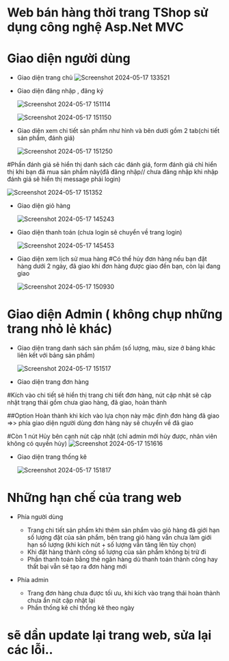 # Web bán hàng thời trang TShop sử dụng công nghệ Asp.Net MVC
# Giao diện người dùng
- Giao diện trang chủ
![Screenshot 2024-05-17 133521](https://github.com/trantuyet762/Fashion-Website-ASP.Net-MVC/assets/119680198/9117361f-c534-4a3a-82aa-a9c08665e481)

- Giao diện đăng nhập , đăng ký

  ![Screenshot 2024-05-17 151114](https://github.com/trantuyet762/Fashion-Website-ASP.Net-MVC/assets/119680198/3c1bc362-33a7-41ef-9277-71677486f145)

  ![Screenshot 2024-05-17 151150](https://github.com/trantuyet762/Fashion-Website-ASP.Net-MVC/assets/119680198/0aba69a6-f7ce-4767-9bee-e5436e563177)

- Giao diện xem chi tiết sản phẩm như hình và bên dưới gồm 2 tab(chi tiết sản phẩm, đánh giá)

  ![Screenshot 2024-05-17 151250](https://github.com/trantuyet762/Fashion-Website-ASP.Net-MVC/assets/119680198/8f12755a-ac91-4852-a984-e13ed233a563)

#Phần đánh giá sẽ hiển thị danh sách các đánh giá, form đánh giá chỉ hiển thị khi bạn đã mua sản phẩm này(đã đăng nhập// chưa đăng nhập khi nhập đánh giá sẽ hiển thị message phải login)

  ![Screenshot 2024-05-17 151352](https://github.com/trantuyet762/Fashion-Website-ASP.Net-MVC/assets/119680198/65ffd529-e652-4586-b91b-adcfa750d399)

- Giao diện giỏ hàng

  ![Screenshot 2024-05-17 145243](https://github.com/trantuyet762/Fashion-Website-ASP.Net-MVC/assets/119680198/8cd520fe-2a6d-4f7a-9d0c-43e0173f069f)

- Giao diện thanh toán (chưa login sẽ chuyển về trang login)

  ![Screenshot 2024-05-17 145453](https://github.com/trantuyet762/Fashion-Website-ASP.Net-MVC/assets/119680198/ad0edcdc-e1ec-43a9-8a85-198fe65e5ac2)

- Giao diện xem lịch sử mua hàng
#Có thể hủy đơn hàng nếu bạn đặt hàng dưới 2 ngày, đã giao khi đơn hàng được giao đến bạn, còn lại đang giao

  ![Screenshot 2024-05-17 150930](https://github.com/trantuyet762/Fashion-Website-ASP.Net-MVC/assets/119680198/f1daba56-b234-404d-ab2b-a7cea47b3790)

# Giao diện Admin ( không chụp những trang nhỏ lẻ khác)
- Giao diện trang danh sách sản phẩm (số lượng, màu, size ở bảng khác liên kết với bảng sản phẩm)
   
  ![Screenshot 2024-05-17 151517](https://github.com/trantuyet762/Fashion-Website-ASP.Net-MVC/assets/119680198/23ffb77e-2d4f-40fc-beee-ef3eeb8db641)

- Giao diện trang đơn hàng

#Kích vào chi tiết sẽ hiển thị trang chi tiết đơn hàng, nút cập nhật sẽ cập nhật trạng thái gồm chưa giao hàng, đã giao, hoàn thành

##Option Hoàn thành khi kích vào lựa chọn này mặc định đơn hàng đã giao =>> phía giao diện người dùng đơn hàng này sẽ chuyển về đã giao

#Còn 1 nút Hủy bên cạnh nút cập nhật (chỉ admin mới hủy được, nhân viên không có quyền hủy)
  ![Screenshot 2024-05-17 151616](https://github.com/trantuyet762/Fashion-Website-ASP.Net-MVC/assets/119680198/ad724507-0a96-4eb9-a6c3-7bedee37bb99)

- Giao diện trang thống kê

  ![Screenshot 2024-05-17 151817](https://github.com/trantuyet762/Fashion-Website-ASP.Net-MVC/assets/119680198/954d71d3-abe6-4738-90b7-c1c824db8f53)

# Những hạn chế của trang web
- Phía người dùng
  + Trang chi tiết sản phẩm khi thêm sản phẩm vào giỏ hàng đã giới hạn số lượng đặt của sản phẩm, bên trang giỏ hàng vẫn chưa làm giới hạn số lượng (khi kích nút + số lượng vẫn tăng lên tùy chọn)
  + Khi đặt hàng thành công số lượng của sản phẩm không bị trừ đi
  + Phần thanh toán bằng thẻ ngân hàng dù thanh toán thành công hay thất bại vẫn sẽ tạo ra đơn hàng mới

- Phía admin
  + Trang đơn hàng chưa được tối ưu, khi kích vào trạng thái hoàn thành chưa ẩn nút cập nhật lại
  + Phần thống kê chỉ thống kê theo ngày
# sẽ dần update lại trang web, sửa lại các lỗi..
